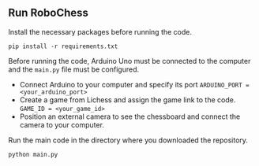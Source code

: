 ## Run RoboChess
Install the necessary packages before running the code.
```
pip install -r requirements.txt
```

Before running the code, Arduino Uno must be connected to the computer and the `main.py` file must be configured.

+ Connect Arduino to your computer and specify its port
`ARDUINO_PORT = <your_arduino_port>`
+ Create a game from Lichess and assign the game link to the code.
`GAME_ID = <your_game_id>`
+ Position an external camera to see the chessboard and connect the camera to your computer.

Run the main code in the directory where you downloaded the repository.
```
python main.py
```

